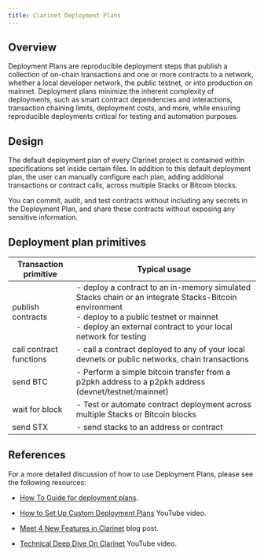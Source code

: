 ```yaml
---
title: Clarinet Deployment Plans
---
```


## Overview

Deployment Plans are reproducible deployment steps that publish a collection of on-chain transactions and one or more contracts to a network, whether a local developer network, the public testnet, or into production on mainnet. Deployment plans minimize the inherent complexity of deployments, such as smart contract dependencies and interactions, transaction chaining limits, deployment costs, and more, while ensuring reproducible deployments critical for testing and automation purposes.

## Design

The default deployment plan of every Clarinet project is contained within specifications set inside certain files. In addition to this default deployment plan, the user can manually configure each plan, adding additional transactions or contract calls, across multiple Stacks or Bitcoin blocks.

You can commit, audit, and test contracts without including any secrets in the Deployment Plan, and share these contracts without exposing any sensitive information.

## Deployment plan primitives

| Transaction primitive | Typical usage |
|---|---|
| publish contracts | - deploy a contract to an in-memory simulated Stacks chain or an integrate Stacks-Bitcoin environment <br /> - deploy to a public testnet or mainnet <br /> - deploy an external contract to your local network for testing |
| call contract functions | - call a contract deployed to any of your local devnets or public networks, chain transactions |
| send BTC | - Perform a simple bitcoin transfer from a p2pkh address to a p2pkh address (devnet/testnet/mainnet)  |
| wait for block | - Test or automate contract deployment across multiple Stacks or Bitcoin blocks  |
| send STX | - send stacks to an address or contract |


## References

For a more detailed discussion of how to use Deployment Plans, please see the following resources:

- [How To Guide for deployment plans](../how-to-guides/how-to-use-deployment-plans.md).

- [How to Set Up Custom Deployment Plans](https://www.youtube.com/watch?v=YcIg5VCO98s) YouTube video.

- [Meet 4 New Features in Clarinet](https://www.hiro.so/blog/meet-4-new-features-in-clarinet) blog post.

- [Technical Deep Dive On Clarinet](https://www.youtube.com/watch?v=ciHxOGBBS18) YouTube video.
